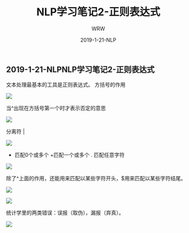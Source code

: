 ﻿---
layout:     post
title:      NLP学习笔记2-正则表达式
subtitle:   
date:       2019-1-21-NLP
author:     WRW
header-img: img/post-bg-desk.jpg
catalog: true
tags:
    - NLP
---


## 2019-1-21-NLPNLP学习笔记2-正则表达式

文本处理最基本的工具是正则表达式。
方括号的作用

![](https://ObliviousToZero.github.io/img/2019-1-21-NLPNLP学习笔记2-正则表达式/1.png)

当^出现在方括号第一个时才表示否定的意思

![](https://ObliviousToZero.github.io/img/2019-1-21-NLPNLP学习笔记2-正则表达式/2.png)

分离符 |

![](https://ObliviousToZero.github.io/img/2019-1-21-NLPNLP学习笔记2-正则表达式/3.png)

* 匹配0个或多个
+匹配一个或多个
. 匹配任意字符

![](https://ObliviousToZero.github.io/img/2019-1-21-NLPNLP学习笔记2-正则表达式/4.png)

除了^上面的作用，还能用来匹配以某些字符开头，$用来匹配以某些字符结尾。

![](https://ObliviousToZero.github.io/img/2019-1-21-NLPNLP学习笔记2-正则表达式/5.png)

![](https://ObliviousToZero.github.io/img/2019-1-21-NLPNLP学习笔记2-正则表达式/6.png)

统计学里的两类错误：误报（取伪），漏报（弃真）。

![](https://ObliviousToZero.github.io/img/2019-1-21-NLPNLP学习笔记2-正则表达式/7.png)
